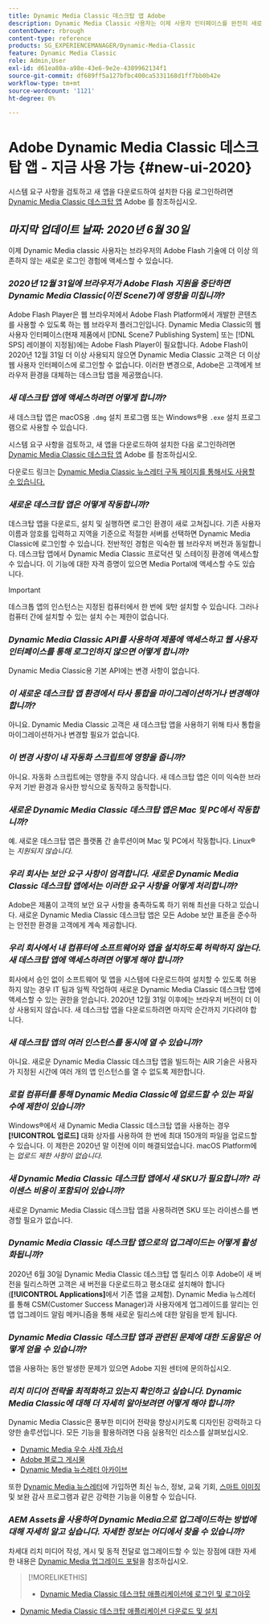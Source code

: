 ```yaml
---
title: Dynamic Media Classic 데스크탑 앱 Adobe
description: Dynamic Media Classic 사용자는 이제 사용자 인터페이스를 완전히 새로 고칠 수 있습니다. 경험은 중요한 리소스에 대한 링크가 있는 업데이트된 로그인을 제공하며 이 업데이트는 더 이상 브라우저의 Adobe Flash 기술에 의존하지 않습니다.
contentOwner: rbrough
content-type: reference
products: SG_EXPERIENCEMANAGER/Dynamic-Media-Classic
feature: Dynamic Media Classic
role: Admin,User
exl-id: d61ea80a-a98e-43e6-9e2e-4389962134f1
source-git-commit: df689ff5a127bfbc400ca5331168d1ff7bb0b42e
workflow-type: tm+mt
source-wordcount: '1121'
ht-degree: 0%

---
```


# Adobe Dynamic Media Classic 데스크탑 앱 - 지금 사용 가능 {#new-ui-2020}

시스템 요구 사항을 검토하고 새 앱을 다운로드하여 설치한 다음 로그인하려면 [Dynamic Media Classic 데스크탑 앱](/help/dynamic-media-classic-desktop-app.md) Adobe 를 참조하십시오.

## _마지막 업데이트 날짜: 2020년 6월 30일_

이제 Dynamic Media classic 사용자는 브라우저의 Adobe Flash 기술에 더 이상 의존하지 않는 새로운 로그인 경험에 액세스할 수 있습니다.

### **_2020년 12월 31일에 브라우저가 Adobe Flash 지원을 중단하면 Dynamic Media Classic(이전 Scene7)에 영향을 미칩니까?_**

Adobe Flash Player은 웹 브라우저에서 Adobe Flash Platform에서 개발한 콘텐츠를 사용할 수 있도록 하는 웹 브라우저 플러그인입니다. Dynamic Media Classic의 웹 사용자 인터페이스(현재 제품에서 [!DNL Scene7 Publishing System] 또는 [!DNL SPS] 레이블이 지정됨)에는 Adobe Flash Player이 필요합니다. Adobe Flash이 2020년 12월 31일 더 이상 사용되지 않으면 Dynamic Media Classic 고객은 더 이상 웹 사용자 인터페이스에 로그인할 수 없습니다. 이러한 변경으로, Adobe은 고객에게 브라우저 환경을 대체하는 데스크탑 앱을 제공했습니다.

### **_새 데스크탑 앱에 액세스하려면 어떻게 합니까?_**

새 데스크탑 앱은 macOS용 `.dmg` 설치 프로그램 또는 Windows®용 `.exe` 설치 프로그램으로 사용할 수 있습니다.

시스템 요구 사항을 검토하고, 새 앱을 다운로드하여 설치한 다음 로그인하려면 [Dynamic Media Classic 데스크탑 앱](/help/dynamic-media-classic-desktop-app.md) Adobe 를 참조하십시오.

다운로드 링크는 [Dynamic Media Classic 뉴스레터 구독 페이지를 통해서도 사용할 수 있습니다.](https://www.adobe.com/subscription/dynamic-media-newsletter.html)

### **_새로운 데스크탑 앱은 어떻게 작동합니까?_**

데스크탑 앱을 다운로드, 설치 및 실행하면 로그인 환경이 새로 고쳐집니다. 기존 사용자 이름과 암호를 입력하고 지역을 기준으로 적절한 서버를 선택하면 Dynamic Media Classic에 로그인할 수 있습니다. 전반적인 경험은 익숙한 웹 브라우저 버전과 동일합니다. 데스크탑 앱에서 Dynamic Media Classic 프로덕션 및 스테이징 환경에 액세스할 수 있습니다. 이 기능에 대한 자격 증명이 있으면 Media Portal에 액세스할 수도 있습니다.

>[!IMPORTANT]
>
>데스크톱 앱의 인스턴스는 지정된 컴퓨터에서 한 번에 *및*&#x200B;만 설치할 수 있습니다. 그러나 컴퓨터 간에 설치할 수 있는 설치 수는 제한이 없습니다.

### **_Dynamic Media Classic API를 사용하여 제품에 액세스하고 웹 사용자 인터페이스를 통해 로그인하지 않으면 어떻게 합니까?_**

Dynamic Media Classic용 기본 API에는 변경 사항이 없습니다.

### **_이 새로운 데스크탑 앱 환경에서 타사 통합을 마이그레이션하거나 변경해야 합니까?_**

아니요. Dynamic Media Classic 고객은 새 데스크탑 앱을 사용하기 위해 타사 통합을 마이그레이션하거나 변경할 필요가 없습니다.

### **_이 변경 사항이 내 자동화 스크립트에 영향을 줍니까?_**

아니요. 자동화 스크립트에는 영향을 주지 않습니다. 새 데스크탑 앱은 이미 익숙한 브라우저 기반 환경과 유사한 방식으로 동작하고 동작합니다.

### **_새로운 Dynamic Media Classic 데스크탑 앱은 Mac 및 PC에서 작동합니까?_**

예. 새로운 데스크탑 앱은 플랫폼 간 솔루션이며 Mac 및 PC에서 작동합니다. Linux®는 *지원되지 않습니다*.

### **_우리 회사는 보안 요구 사항이 엄격합니다. 새로운 Dynamic Media Classic 데스크탑 앱에서는 이러한 요구 사항을 어떻게 처리합니까?_**

Adobe은 제품이 고객의 보안 요구 사항을 충족하도록 하기 위해 최선을 다하고 있습니다. 새로운 Dynamic Media Classic 데스크탑 앱은 모든 Adobe 보안 표준을 준수하는 안전한 환경을 고객에게 계속 제공합니다.

### **_우리 회사에서 내 컴퓨터에 소프트웨어와 앱을 설치하도록 허락하지 않는다. 새 데스크탑 앱에 액세스하려면 어떻게 해야 합니까?_**

회사에서 승인 없이 소프트웨어 및 앱을 시스템에 다운로드하여 설치할 수 있도록 허용하지 않는 경우 IT 팀과 일찍 작업하여 새로운 Dynamic Media Classic 데스크탑 앱에 액세스할 수 있는 권한을 얻습니다. 2020년 12월 31일 이후에는 브라우저 버전이 더 이상 사용되지 않습니다. 새 데스크탑 앱을 다운로드하려면 마지막 순간까지 기다려야 합니다.

### **_새 데스크탑 앱의 여러 인스턴스를 동시에 열 수 있습니까?_**

아니요. 새로운 Dynamic Media Classic 데스크탑 앱을 빌드하는 AIR 기술은 사용자가 지정된 시간에 여러 개의 앱 인스턴스를 열 수 없도록 제한합니다.

### **_로컬 컴퓨터를 통해 Dynamic Media Classic에 업로드할 수 있는 파일 수에 제한이 있습니까?_**

Windows®에서 새 Dynamic Media Classic 데스크탑 앱을 사용하는 경우 **[!UICONTROL 업로드]** 대화 상자를 사용하여 한 번에 최대 150개의 파일을 업로드할 수 있습니다. 이 제한은 2020년 말 이전에 이미 해결되었습니다. macOS Platform에는 *업로드 제한 사항이 없습니다.*

### **_새 Dynamic Media Classic 데스크탑 앱에서 새 SKU가 필요합니까? 라이센스 비용이 포함되어 있습니까?_**

새로운 Dynamic Media Classic 데스크탑 앱을 사용하려면 SKU 또는 라이센스를 변경할 필요가 없습니다.

### **_Dynamic Media Classic 데스크탑 앱으로의 업그레이드는 어떻게 활성화됩니까?_**

2020년 6월 30일 Dynamic Media Classic 데스크탑 앱 릴리스 이후 Adobe이 새 버전을 릴리스하면 고객은 새 버전을 다운로드하고 평소대로 설치해야 합니다(**[!UICONTROL Applications]**&#x200B;에서 기존 앱을 교체함). Dynamic Media 뉴스레터를 통해 CSM(Customer Success Manager)과 사용자에게 업그레이드를 알리는 인앱 업그레이드 알림 메커니즘을 통해 새로운 릴리스에 대한 알림을 받게 됩니다.

### **_Dynamic Media Classic 데스크탑 앱과 관련된 문제에 대한 도움말은 어떻게 얻을 수 있습니까?_**

앱을 사용하는 동안 발생한 문제가 있으면 Adobe 지원 센터에 문의하십시오.

### **_리치 미디어 전략을 최적화하고 있는지 확인하고 싶습니다. Dynamic Media Classic에 대해 더 자세히 알아보려면 어떻게 해야 합니까?_**

Dynamic Media Classic은 풍부한 미디어 전략을 향상시키도록 디자인된 강력하고 다양한 솔루션입니다. 모든 기능을 활용하려면 다음 실용적인 리소스를 살펴보십시오.

* [Dynamic Media 우수 사례 자습서](https://experienceleague.adobe.com/docs/experience-manager-learn/dynamic-media-classic-tutorial/overview.html)
* [Adobe 블로그 게시물](https://blog.adobe.com/)<!-- (https://blog.adobe.com/tag/dynamic-media/) -->
* [Dynamic Media 뉴스레터 아카이브](https://experienceleague.adobe.com/docs/dynamic-media-classic/using/dynamic-media-newsletter.html)

또한 [Dynamic Media 뉴스레터](https://www.adobe.com/subscription/dynamic-media-newsletter.html)에 가입하면 최신 뉴스, 정보, 교육 기회, [스마트 이미징](https://experienceleague.adobe.com/docs/experience-manager-65/assets/dynamic/imaging-faq.html#dynamic) 및 보완 감사 프로그램과 같은 강력한 기능을 이용할 수 있습니다.

### **_AEM Assets을 사용하여 Dynamic Media으로 업그레이드하는 방법에 대해 자세히 알고 싶습니다. 자세한 정보는 어디에서 찾을 수 있습니까?_**

차세대 리치 미디어 작성, 게시 및 동적 전달로 업그레이드할 수 있는 장점에 대한 자세한 내용은 [Dynamic Media 업그레이드 포털](http://exploreadobe.com/dynamic-media-upgrade/)을 참조하십시오.

>[!MORELIKETHIS]
>
>* [Dynamic Media Classic 데스크탑 애플리케이션에 로그인 및 로그아웃](/help/signing-out.md)
* [Dynamic Media Classic 데스크탑 애플리케이션 다운로드 및 설치](/help/dynamic-media-classic-desktop-app.md)



<!-- SAVE - OLD LINK TO BEST PRACTICES GUIDE IN PDF https://www.adobe.com/content/dam/www/us/en/marketing/experience-manager-assets/dynamic-media/adobe-dynamic-media-classic-best-practices-guide.pdf -->

